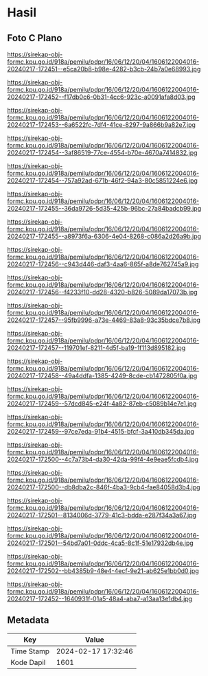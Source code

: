 # Hasil

## Foto C Plano

https://sirekap-obj-formc.kpu.go.id/918a/pemilu/pdpr/16/06/12/20/04/1606122004016-20240217-172451--e5ca20b8-b98e-4282-b3cb-24b7a0e68993.jpg

https://sirekap-obj-formc.kpu.go.id/918a/pemilu/pdpr/16/06/12/20/04/1606122004016-20240217-172452--f17db0c6-0b31-4cc6-923c-a0091afa8d03.jpg

https://sirekap-obj-formc.kpu.go.id/918a/pemilu/pdpr/16/06/12/20/04/1606122004016-20240217-172453--6a6522fc-7df4-41ce-8297-9a866b9a82e7.jpg

https://sirekap-obj-formc.kpu.go.id/918a/pemilu/pdpr/16/06/12/20/04/1606122004016-20240217-172454--3af86519-77ce-4554-b70e-4670a7414832.jpg

https://sirekap-obj-formc.kpu.go.id/918a/pemilu/pdpr/16/06/12/20/04/1606122004016-20240217-172454--757a92ad-671b-46f2-94a3-80c5851224e6.jpg

https://sirekap-obj-formc.kpu.go.id/918a/pemilu/pdpr/16/06/12/20/04/1606122004016-20240217-172455--36da9726-5d35-425b-96bc-27a84badcb99.jpg

https://sirekap-obj-formc.kpu.go.id/918a/pemilu/pdpr/16/06/12/20/04/1606122004016-20240217-172455--a8973f6a-6306-4e04-8268-c086a2d26a9b.jpg

https://sirekap-obj-formc.kpu.go.id/918a/pemilu/pdpr/16/06/12/20/04/1606122004016-20240217-172456--c943d446-daf3-4aa6-865f-a8de762745a9.jpg

https://sirekap-obj-formc.kpu.go.id/918a/pemilu/pdpr/16/06/12/20/04/1606122004016-20240217-172456--f4233f10-dd28-4320-b826-5089da17073b.jpg

https://sirekap-obj-formc.kpu.go.id/918a/pemilu/pdpr/16/06/12/20/04/1606122004016-20240217-172457--95fb9996-a73e-4469-83a8-93c35bdce7b8.jpg

https://sirekap-obj-formc.kpu.go.id/918a/pemilu/pdpr/16/06/12/20/04/1606122004016-20240217-172457--119701ef-8211-4d5f-ba19-1f113d895182.jpg

https://sirekap-obj-formc.kpu.go.id/918a/pemilu/pdpr/16/06/12/20/04/1606122004016-20240217-172458--49a4ddfa-1385-4249-8cde-cb1472805f0a.jpg

https://sirekap-obj-formc.kpu.go.id/918a/pemilu/pdpr/16/06/12/20/04/1606122004016-20240217-172459--57dcd845-e24f-4a82-87eb-c5089b14e7e1.jpg

https://sirekap-obj-formc.kpu.go.id/918a/pemilu/pdpr/16/06/12/20/04/1606122004016-20240217-172459--97ce7eda-91b4-4515-bfcf-3a410db345da.jpg

https://sirekap-obj-formc.kpu.go.id/918a/pemilu/pdpr/16/06/12/20/04/1606122004016-20240217-172500--4c7a73b4-da30-42da-99f4-4e9eae5fcdb4.jpg

https://sirekap-obj-formc.kpu.go.id/918a/pemilu/pdpr/16/06/12/20/04/1606122004016-20240217-172500--db8dba2c-846f-4ba3-9cb4-fae84058d3b4.jpg

https://sirekap-obj-formc.kpu.go.id/918a/pemilu/pdpr/16/06/12/20/04/1606122004016-20240217-172501--8134006d-3779-41c3-bdda-e287f34a3a67.jpg

https://sirekap-obj-formc.kpu.go.id/918a/pemilu/pdpr/16/06/12/20/04/1606122004016-20240217-172501--54bd7a01-0ddc-4ca5-8c1f-51e17932db4e.jpg

https://sirekap-obj-formc.kpu.go.id/918a/pemilu/pdpr/16/06/12/20/04/1606122004016-20240217-172502--bb4385b9-48e4-4ecf-9e21-ab625e1bb0d0.jpg

https://sirekap-obj-formc.kpu.go.id/918a/pemilu/pdpr/16/06/12/20/04/1606122004016-20240217-172452--1640931f-01a5-48a4-aba7-a13aa13e1db4.jpg


## Metadata

| Key        | Value               |
| ---------- | ------------------- |
| Time Stamp | 2024-02-17 17:32:46 |
| Kode Dapil | 1601                |



